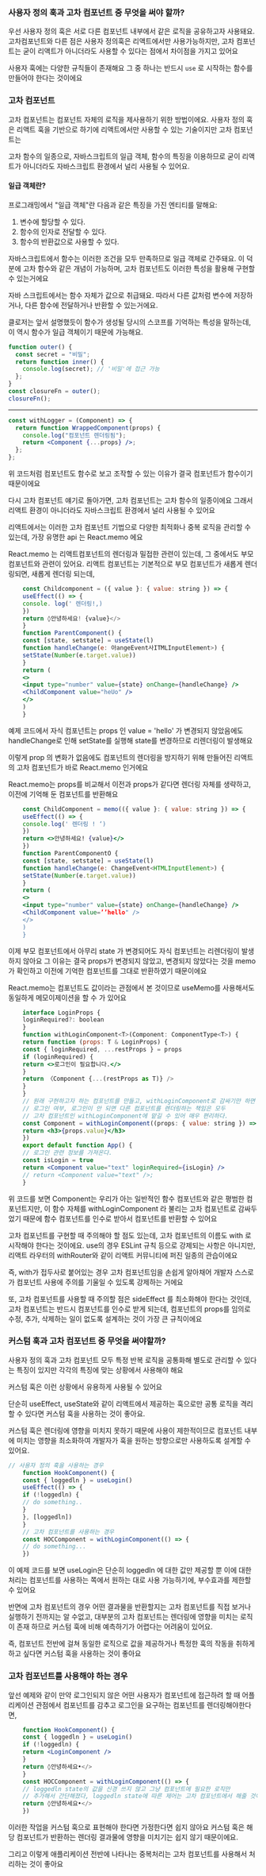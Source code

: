 ### 사용자 정의 훅과 고차 컴포넌트 중 무엇을 써야 할까?

우선 사용자 정의 훅은 서로 다른 컴포넌트 내부에서 같은 로직을 공유하고자 사용돼요. 고차컴포넌트와 다른 점은 사용자 정의훅은 리액트에서만 사용가능하지만, 
고차 컴포넌트는 굳이 리액트가 아니더라도 사용할 수 있다는 점에서 차이점을 가지고 있어요

사용자 훅에는 다양한 규칙들이 존재해요 그 중 하나는 반드시 `use` 로 시작하는 함수를 만들어야 한다는 것이에요

### 고차 컴포넌트 

고차 컴포넌트는 컴포넌트 자체의 로직을 제사용하기 위한 방법이에요. 사용자 정의 훅은 리액트 훅을 기반으로 하기에 리액트에서만 사용할 수 있는 기술이지만 고차 컴포넌트는 

고차 함수의 일종으로, 자바스크립트의 일급 객체, 함수의 특징을 이용하므로 굳이 리액트가 아니더라도 자바스크립트 환경에서 널리 사용될 수 있어요.

#### 일급 객체란?

프로그래밍에서 "일급 객체"란 다음과 같은 특징을 가진 엔티티를 말해요:

1. 변수에 할당할 수 있다.
2. 함수의 인자로 전달할 수 있다.
3. 함수의 반환값으로 사용할 수 있다.

자바스크립트에서 함수는 이러한 조건을 모두 만족하므로 일급 객체로 간주돼요. 이 덕분에 고차 함수와 같은 개념이 가능하며, 고차 컴포넌트도 이러한 특성을 활용해 구현할 수 있는거에요

자바 스크립트에서는 함수 자체가 값으로 취급돼요. 따라서 다른 값처럼 변수에 저장하거나, 다른 함수에 전달하거나 반환할 수 있는거에요.

클로저는 앞서 설명했듯이 함수가 생성될 당시의 스코프를 기억하는 특성을 말하는데, 이 역시 함수가 일급 객체이기 때문에 가능해요.

```js
function outer() {
  const secret = "비밀";
  return function inner() {
    console.log(secret); // '비밀'에 접근 가능
  };
}
const closureFn = outer();
closureFn();
```
---
```jsx
const withLogger = (Component) => {
  return function WrappedComponent(props) {
    console.log("컴포넌트 렌더링됨");
    return <Component {...props} />;
  };
};
```

위 코드처럼 컴포넌트도 함수로 보고 조작할 수 있는 이유가 결국 컴포넌트가 함수이기 때문이에요

다시 고차 컴포넌트 얘기로 돌아가면, 고차 컴포넌트는 고차 함수의 일종이에요 그래서 리액트 환경이 아니더라도 자바스크립트 환경에서 널리 사용될 수 있어요

리액트에서는 이러한 고차 컴포넌트 기법으로 다양한 최적화나 중복 로직을 관리할 수 있는데, 가장 유명한 api 는 React.memo 에요

React.memo 는 리액트컴포넌트의 렌더링과 밀접한 관련이 있는데, 그 중에서도 부모 컴포넌트와 관련이 있어요.
리액트 컴포넌트는 기본적으로 부모 컴포넌트가 새롭게 렌더링되면, 새롭게 렌더링 되는데,

```jsx
    const Childcomponent = ({ value }: { value: string }) => {
    useEffect(() => {
    console. log(' 렌더링!,)
    })
    return ◊안녕하세요! {value}</>
    }
    function ParentComponent() {
    const [state, setstate] = useState(l)
    function handleChange(e: 아angeEvent사ITMLInputElement>) {
    setState(Number(e.target.value))
    }
    return (
    <>
    <input type="number" value={state} onChange={handleChange} />
    <ChildComponent value="heUo" />
    </>
    )
    }
```

예제 코드에서 자식 컴포넌트는 props 인 value = 'hello' 가 변경되지 않았음에도 handleChange로 인해 setState를 실행해 state를 변경하므로 리렌더링이 발생해요

이렇게 prop 의 변화가 없음에도 컴포넌트의 렌더링을 방지하기 위해 만들어진 리액트의 고차 컴포넌트가 바로 React.memo 인거에요

React.memo는 props를 비교해서 이전과 props가 같다면 렌더링 자체를 생략하고, 이전에 기억해 둔 컴포넌트를 반환해요

```jsx
    const ChildComponent = memo(({ value }: { value: string }) => {
    useEffect(() => {
    console.log(' 렌더링 ! ‘)
    })
    return <>안녕하세요! {value}</>
    })
    function ParentComponentO {
    const [state, setstate] = useState(l)
    function handleChange(e: ChangeEvent<HTMLInputElement>) {
    setState(Number(e.target.value))
    }
    return (
    <>
    <input type="number" value={state} onChange={handleChange} />
    <ChildComponent value=’’hello" />
    </>
    )
    }
```

이제 부모 컴포넌트에서 아무리 state 가 변경되어도 자식 컴포넌트는 리렌더링이 발생하지 않아요 그 이유는 결국 props가 변경되지 않았고, 변경되지 않았다는 것을 memo가 확인하고 이전에 기억한 컴포넌트를 그대로 반환하였기 때문이에요

React.memo는 컴포넌트도 값이라는 관점에서 본 것이므로 useMemo를 사용해서도 동일하게 메모이제이션을 할 수 가 있어요

```jsx
    interface LoginProps {
    loginRequired?: boolean
    }
    function withLoginComponent<T>(Component: ComponentType<T>) {
    return function (props: T & LoginProps) {
    const { loginRequired, ...restProps } = props
    if (loginRequired) {
    return <>로그인이 필요합니다.</>
    }
    return 〈Component {...(restProps as T)} />
    }
    }
    // 원래 구현하고자 하는 컴포넌트를 만들고, withLoginComponent로 감싸기만 하면 끝이다•
    // 로그인 여부, 로그인이 안 되면 다른 컴포넌트를 렌더링하는 책임은 모두
    // 고차 컴포넌트인 withLoginComponent에 맡길 수 있어 매우 편리하다.
    const Component = withLoginComponent((props: { value: string }) => {
    return <h3>{props.value}</h3>
    })
    export default function App() {
    // 로그인 관련 정보를 가져온다.
    const isLogin = true
    return <Component value="text" loginRequired={isLogin} />
    // return <Component value="text" />;
    }
```

위 코드를 보면 Component는 우리가 아는 일반적인 함수 컴포넌트와 같은 평범한 컴포넌트지만, 이 함수 자체를 withLoginComponent 라 불리는 고차 컴포넌트로 감싸두었기 때문에 함수 컴포넌트를 인수로 받아서 컴포넌트를 반환할 수 있어요

고차 컴포넌트를 구현할 때 주의해야 할 점도 있는데, 고차 컴포넌트의 이름도 with 로 시작해야 한다는 것이에요. use의 경우 ESLint 규칙 등으로 강제되는 사항은 아니지만, 리액트 라우터의 withRouter와 같이 리액트 커뮤니티에 퍼진 일종의 관습이에요

즉, with가 접두사로 붙어있는 경우 고차 컴포넌트임을 손쉽게 알아채어 개발자 스스로가 컴포넌트 사용에 주의를 기울일 수 있도록 강제하는 거에요

또, 고차 컴포넌트를 사용할 때 주의할 점은 sideEffect 를 최소화해야 한다는 것인데, 고차 컴포넌트는 반드시 컴포넌트를 인수로 받게 되는데, 컴포넌트의 props를 임의로 수정, 추가, 삭제하는 일이 없도록 설계하는 것이 가장 큰 규칙이에요

### 커스텀 훅과 고차 컴포넌트 중 무엇을 써야할까?

사용자 정의 훅과 고차 컴포넌트 모두 특정 반복 로직을 공통화해 별도로 관리할 수 있다는 특징이 있지만 각각의 특징에 맞는 상황에서 사용해야 해요

커스텀 훅은 이런 상황에서 유용하게 사용될 수 있어요

단순히 useEffect, useState와 같이 리액트에서 제공하는 훅으로만 공통 로직을 격리할 수 있다면 커스텀 훅을 사용하는 것이 좋아요.

커스텀 훅은 렌더링에 영향을 미치지 못하기 때문에 사용이 제한적이므로 컴포넌트 내부에 미치는 영향을 최소화하여 개발자가 훅을 원하는 방향으로만 사용하도록 설계할 수 있어요.

```jsx
// 사용자 정의 훅을 사용하는 경우
    function HookComponent() {
    const { loggedln } = useLogin()
    useEffect(() => {
    if (!loggedln) {
    // do something..
    }
    }, [loggedln])
    }
    // 고차 컴포넌트를 사용하는 경우
    const HOCComponent = withLoginComponent(() => {
    // do something...
    })
```

이 예제 코드를 보면 useLogin은 단순히 loggedIn 에 대한 값만 제공할 뿐 이에 대한 처리는 컴포넌트를 사용하는 쪽에서 원하는 대로 사용 가능하기에, 부수효과를 제한할 수 있어요

반면에 고차 컴포넌트의 경우 어떤 결과물을 반환할지는 고차 컴포넌트를 직접 보거나 실행하기 전까지는 알 수없고, 대부분의 고차 컴포넌트는 렌더링에 영향을 미치는 로직이 존재 하므로 커스텀 훅에 비해 예측하기가 어렵다는 어려움이 있어요. 

즉, 컴포넌트 전반에 걸쳐 동일한 로직으로 값을 제공하거나 특정한 훅의 작동을 취하게 하고 싶다면 커스텀 훅을 사용하는 것이 좋아요

### 고차 컴포넌트를 사용해야 하는 경우

앞선 예제와 같이 만약 로그인되지 않은 어떤 사용자가 컴포넌트에 접근하려 할 때 어플리케이션 관점에서 컴포넌트를 감추고 로그인을 요구하는 컴포넌트를 렌더링해야한다면, 

```jsx
    function HookComponent() {
    const { loggedln } = useLogin()
    if (!loggedln) {
    return <LoginComponent />
    }
    return ◊안녕하세요•</>
    }
    const HOCComponent = withLoginComponent(() => {
    // loggedln state의 값을 신경 쓰지 않고 그냥 컴포넌트에 필요한 로직만
    // 추가해서 간단해졌다, loggedln state에 따른 제어는 고차 컴포넌트에서 해줄 것이다.
    return ◊안녕하세요•</>
    })
```

이러한 작업을 커스텀 훅으로 표현해야 한다면 가정한다면 쉽지 않아요 커스텀 훅은 해당 컴포넌트가 반환하는 렌더링 결과물에 영향을 미치기는 쉽지 않기 때문이에요.

그리고 이렇게 애플리케이션 전반에 나타나는 중복처리는 고차 컴포넌트를 사용해서 처리하는 것이 좋아요
